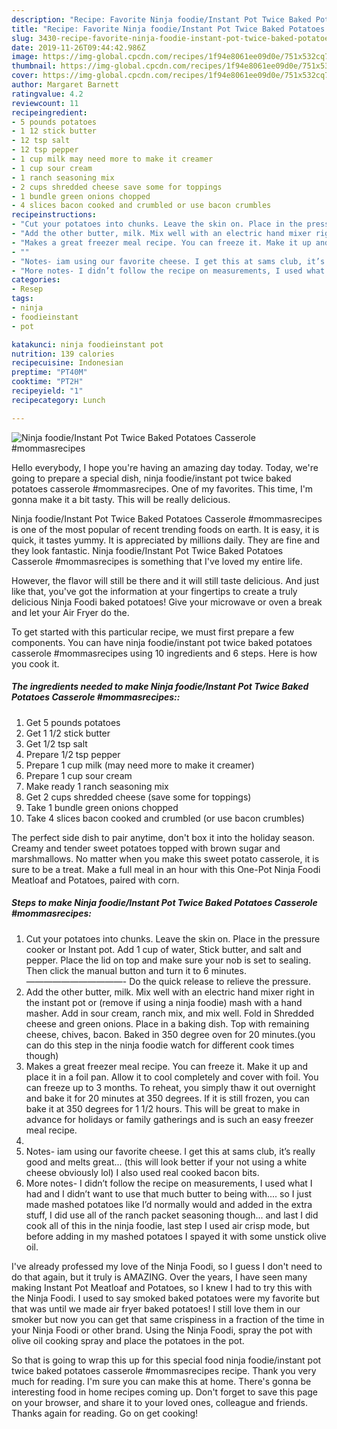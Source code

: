 ```yaml
---
description: "Recipe: Favorite Ninja foodie/Instant Pot Twice Baked Potatoes Casserole #mommasrecipes"
title: "Recipe: Favorite Ninja foodie/Instant Pot Twice Baked Potatoes Casserole #mommasrecipes"
slug: 3430-recipe-favorite-ninja-foodie-instant-pot-twice-baked-potatoes-casserole-mommasrecipes
date: 2019-11-26T09:44:42.986Z
image: https://img-global.cpcdn.com/recipes/1f94e8061ee09d0e/751x532cq70/ninja-foodieinstant-pot-twice-baked-potatoes-casserole-mommasrecipes-recipe-main-photo.jpg
thumbnail: https://img-global.cpcdn.com/recipes/1f94e8061ee09d0e/751x532cq70/ninja-foodieinstant-pot-twice-baked-potatoes-casserole-mommasrecipes-recipe-main-photo.jpg
cover: https://img-global.cpcdn.com/recipes/1f94e8061ee09d0e/751x532cq70/ninja-foodieinstant-pot-twice-baked-potatoes-casserole-mommasrecipes-recipe-main-photo.jpg
author: Margaret Barnett
ratingvalue: 4.2
reviewcount: 11
recipeingredient:
- 5 pounds potatoes
- 1 12 stick butter
- 12 tsp salt
- 12 tsp pepper
- 1 cup milk may need more to make it creamer
- 1 cup sour cream
- 1 ranch seasoning mix
- 2 cups shredded cheese save some for toppings
- 1 bundle green onions chopped
- 4 slices bacon cooked and crumbled or use bacon crumbles
recipeinstructions:
- "Cut your potatoes into chunks. Leave the skin on. Place in the pressure cooker or Instant pot. Add 1 cup of water, Stick butter, and salt and pepper. Place the lid on top and make sure your nob is set to sealing. Then click the manual button and turn it to 6 minutes. ———————————- Do the quick release to relieve the pressure."
- "Add the other butter, milk. Mix well with an electric hand mixer right in the instant pot or (remove if using a ninja foodie) mash with a hand masher. Add in sour cream, ranch mix, and mix well. Fold in Shredded cheese and green onions. Place in a baking dish. Top with remaining cheese, chives, bacon. Baked in 350 degree oven for 20 minutes.(you can do this step in the ninja foodie watch for different cook times though)"
- "Makes a great freezer meal recipe. You can freeze it. Make it up and place it in a foil pan. Allow it to cool completely and cover with foil. You can freeze up to 3 months. To reheat, you simply thaw it out overnight and bake it for 20 minutes at 350 degrees. If it is still frozen, you can bake it at 350 degrees for 1 1/2 hours. This will be great to make in advance for holidays or family gatherings and is such an easy freezer meal recipe."
- ""
- "Notes- iam using our favorite cheese. I get this at sams club, it’s really good and melts great... (this will look better if your not using a white cheese obviously lol) I also used real cooked bacon bits."
- "More notes- I didn’t follow the recipe on measurements, I used what I had and I didn’t want to use that much butter to being with.... so I just made mashed potatoes like I’d normally would and added in the extra stuff, I did use all of the ranch packet seasoning though... and last I did cook all of this in the ninja foodie, last step I used air crisp mode, but before adding in my mashed potatoes I spayed it with some unstick olive oil."
categories:
- Resep
tags:
- ninja
- foodieinstant
- pot

katakunci: ninja foodieinstant pot
nutrition: 139 calories
recipecuisine: Indonesian
preptime: "PT40M"
cooktime: "PT2H"
recipeyield: "1"
recipecategory: Lunch

---
```



![Ninja foodie/Instant Pot Twice Baked Potatoes Casserole #mommasrecipes](https://img-global.cpcdn.com/recipes/1f94e8061ee09d0e/751x532cq70/ninja-foodieinstant-pot-twice-baked-potatoes-casserole-mommasrecipes-recipe-main-photo.jpg)

Hello everybody, I hope you're having an amazing day today. Today, we're going to prepare a special dish, ninja foodie/instant pot twice baked potatoes casserole #mommasrecipes. One of my favorites. This time, I'm gonna make it a bit tasty. This will be really delicious.

Ninja foodie/Instant Pot Twice Baked Potatoes Casserole #mommasrecipes is one of the most popular of recent trending foods on earth. It is easy, it is quick, it tastes yummy. It is appreciated by millions daily. They are fine and they look fantastic. Ninja foodie/Instant Pot Twice Baked Potatoes Casserole #mommasrecipes is something that I've loved my entire life.

However, the flavor will still be there and it will still taste delicious. And just like that, you&#39;ve got the information at your fingertips to create a truly delicious Ninja Foodi baked potatoes! Give your microwave or oven a break and let your Air Fryer do the.


To get started with this particular recipe, we must first prepare a few components. You can have ninja foodie/instant pot twice baked potatoes casserole #mommasrecipes using 10 ingredients and 6 steps. Here is how you cook it.

##### The ingredients needed to make Ninja foodie/Instant Pot Twice Baked Potatoes Casserole #mommasrecipes::

1. Get 5 pounds potatoes
1. Get 1 1/2 stick butter
1. Get 1/2 tsp salt
1. Prepare 1/2 tsp pepper
1. Prepare 1 cup milk (may need more to make it creamer)
1. Prepare 1 cup sour cream
1. Make ready 1 ranch seasoning mix
1. Get 2 cups shredded cheese (save some for toppings)
1. Take 1 bundle green onions chopped
1. Take 4 slices bacon cooked and crumbled (or use bacon crumbles)


The perfect side dish to pair anytime, don&#39;t box it into the holiday season. Creamy and tender sweet potatoes topped with brown sugar and marshmallows. No matter when you make this sweet potato casserole, it is sure to be a treat. Make a full meal in an hour with this One-Pot Ninja Foodi Meatloaf and Potatoes, paired with corn. 

##### Steps to make Ninja foodie/Instant Pot Twice Baked Potatoes Casserole #mommasrecipes:

1. Cut your potatoes into chunks. Leave the skin on.
Place in the pressure cooker or Instant pot. Add 1 cup of water, Stick butter, and salt and pepper.
Place the lid on top and make sure your nob is set to sealing.
Then click the manual button and turn it to 6 minutes.
———————————-
Do the quick release to relieve the pressure.
1. Add the other butter, milk.
Mix well with an electric hand mixer right in the instant pot or (remove if using a ninja foodie) mash with a hand masher.
Add in sour cream, ranch mix, and mix well.
Fold in Shredded cheese and green onions.
Place in a baking dish. Top with remaining cheese, chives, bacon.
Baked in 350 degree oven for 20 minutes.(you can do this step in the ninja foodie watch for different cook times though)
1. Makes a great freezer meal recipe.
You can freeze it. Make it up and place it in a foil pan. Allow it to cool completely and cover with foil.
You can freeze up to 3 months.
To reheat, you simply thaw it out overnight and bake it for 20 minutes at 350 degrees. If it is still frozen, you can bake it at 350 degrees for 1 1/2 hours.
This will be great to make in advance for holidays or family gatherings and is such an easy freezer meal recipe.
1. 
1. Notes- iam using our favorite cheese. I get this at sams club, it’s really good and melts great... (this will look better if your not using a white cheese obviously lol) I also used real cooked bacon bits.
1. More notes- I didn’t follow the recipe on measurements, I used what I had and I didn’t want to use that much butter to being with.... so I just made mashed potatoes like I’d normally would and added in the extra stuff, I did use all of the ranch packet seasoning though... and last I did cook all of this in the ninja foodie, last step I used air crisp mode, but before adding in my mashed potatoes I spayed it with some unstick olive oil.


I&#39;ve already professed my love of the Ninja Foodi, so I guess I don&#39;t need to do that again, but it truly is AMAZING. Over the years, I have seen many making Instant Pot Meatloaf and Potatoes, so I knew I had to try this with the Ninja Foodi. I used to say smoked baked potatoes were my favorite but that was until we made air fryer baked potatoes! I still love them in our smoker but now you can get that same crispiness in a fraction of the time in your Ninja Foodi or other brand. Using the Ninja Foodi, spray the pot with olive oil cooking spray and place the potatoes in the pot. 

So that is going to wrap this up for this special food ninja foodie/instant pot twice baked potatoes casserole #mommasrecipes recipe. Thank you very much for reading. I'm sure you can make this at home. There's gonna be interesting food in home recipes coming up. Don't forget to save this page on your browser, and share it to your loved ones, colleague and friends. Thanks again for reading. Go on get cooking!
